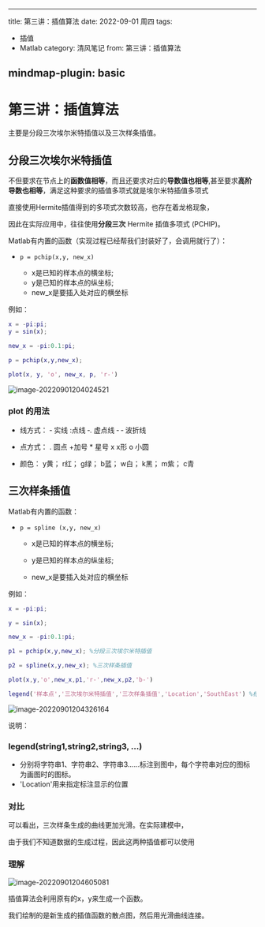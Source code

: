 
---
title: 第三讲：插值算法
date: 2022-09-01 周四
tags:
  - 插值
  - Matlab
category: 清风笔记
from: 第三讲：插值算法

mindmap-plugin: basic
---
# 第三讲：插值算法

主要是分段三次埃尔米特插值以及三次样条插值。

## 分段三次埃尔米特插值	

不但要求在节点上的**函数值相等**，而且还要求对应的**导数值也相等**,甚至要求**高阶导数也相等**，满足这种要求的插值多项式就是埃尔米特插值多项式



直接使用Hermite插值得到的多项式次数较高，也存在着龙格现象，

因此在实际应用中，往往使用**分段三次** Hermite 插值多项式 (PCHIP)。

Matlab有内置的函数（实现过程已经帮我们封装好了，会调用就行了）：

- `p = pchip(x,y, new_x) `

	- x是已知的样本点的横坐标;
	- y是已知的样本点的纵坐标;
	- new_x是要插入处对应的横坐标

例如：

```matlab
x = -pi:pi; 
y = sin(x);

new_x = -pi:0.1:pi;

p = pchip(x,y,new_x);

plot(x, y, 'o', new_x, p, 'r-')
```

![image-20220901204024521](C:\Users\wei\AppData\Roaming\Typora\typora-user-images\image-20220901204024521.png)



### plot 的用法

- 线方式： ‐ 实线 :点线 ‐. 虚点线 ‐ ‐ 波折线

- 点方式： . 圆点 +加号 * 星号 x x形 o 小圆

- 颜色： y黄； r红； g绿； b蓝； w白； k黑； m紫； c青

## 三次样条插值

Matlab有内置的函数：

- `p = spline (x,y, new_x) `
	
	- x是已知的样本点的横坐标;
	
	- y是已知的样本点的纵坐标;
	
	- new_x是要插入处对应的横坐标

例如：

```matlab
x = -pi:pi;

y = sin(x);

new_x = -pi:0.1:pi;

p1 = pchip(x,y,new_x); %分段三次埃尔米特插值

p2 = spline(x,y,new_x); %三次样条插值

plot(x,y,'o',new_x,p1,'r-',new_x,p2,'b-')

legend('样本点','三次埃尔米特插值','三次样条插值','Location','SouthEast') %标注显示在东南方向
```

![image-20220901204326164](C:\Users\wei\AppData\Roaming\Typora\typora-user-images\image-20220901204326164.png)

说明：

### legend(string1,string2,string3, …)

- 分别将字符串1、字符串2、字符串3……标注到图中，每个字符串对应的图标为画图时的图标。
- 'Location'用来指定标注显示的位置

### 对比

可以看出，三次样条生成的曲线更加光滑。在实际建模中，

由于我们不知道数据的生成过程，因此这两种插值都可以使用

### 理解

![image-20220901204605081](C:\Users\wei\AppData\Roaming\Typora\typora-user-images\image-20220901204605081.png)

插值算法会利用原有的x，y来生成一个函数。

我们绘制的是新生成的插值函数的散点图，然后用光滑曲线连接。

